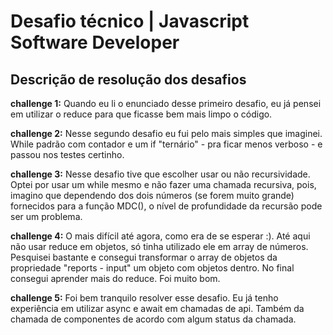 # Desafio técnico | Javascript Software Developer


## Descrição de resolução dos desafios

**challenge 1:**
Quando eu li o enunciado desse primeiro desafio, eu já pensei em utilizar o reduce para que ficasse bem mais limpo o código.

**challenge 2:**
Nesse segundo desafio eu fui pelo mais simples que imaginei. While padrão com contador e um if "ternário" - pra ficar menos verboso - e passou nos testes certinho.

**challenge 3:**
Nesse desafio tive que escolher usar ou não recursividade. Optei por usar um while mesmo e não fazer uma chamada recursiva, pois, imagino que dependendo dos dois números (se forem muito grande) fornecidos para a função MDC(), o nível de profundidade da recursão pode ser um problema.

**challenge 4:**
O mais difícil até agora, como era de se esperar :). Até aqui não usar reduce em objetos, só tinha utilizado ele em array de números. Pesquisei bastante e consegui transformar o array de objetos da propriedade "reports - input" um objeto com objetos dentro. No final consegui aprender mais do reduce. Foi muito bom.

**challenge 5:**
Foi bem tranquilo resolver esse desafio. Eu já tenho experiência em utilizar async e await em chamadas de api. Também da chamada de componentes de acordo com algum status da chamada.

